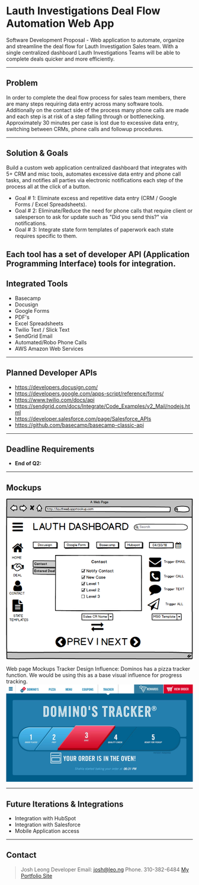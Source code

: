 Lauth Investigations Deal Flow Automation Web App
============
Software Development Proposal - Web application to automate, organize and streamline the deal flow for Lauth Investigation Sales team. With a single centralized dashboard Lauth Investigations Teams will be able to complete deals quicker and more efficiently.

---

## Problem
In order to complete the deal flow process for sales team members, there are many steps requiring data entry across many software tools. Additionally on the contact side of the process many phone calls are made and each step is at risk of a step falling through or bottlenecking.
Approximately 30 minutes per case is lost due to excessive data entry, switching between CRMs, phone calls and followup procedures.

---

## Solution & Goals
Build a custom web application centralized dashboard that integrates with 5+ CRM and misc tools, automates excessive data entry and phone call tasks, and notifies all parties via electronic notifications each step of the process all at the click of a button.

* Goal # 1: Eliminate excess and repetitive data entry (CRM / Google Forms / Excel Spreadsheets).
* Goal # 2: Eliminate/Reduce the need for phone calls that require client or salesperson to ask for update such as "Did you send this?" via notifications. 
* Goal # 3: Integrate state form templates of paperwork each state requires specific to them.

Each tool has a set of developer API (Application Programming Interface) tools for integration.
---

## Integrated Tools
- Basecamp
- Docusign
- Google Forms
- PDF's
- Excel Spreadsheets
- Twilio Text / Slick Text
- SendGrid Email
- Automated/Robo Phone Calls
- AWS Amazon Web Services

---
## Planned Developer APIs

* https://developers.docusign.com/
* https://developers.google.com/apps-script/reference/forms/
* https://www.twilio.com/docs/api
* https://sendgrid.com/docs/Integrate/Code_Examples/v2_Mail/nodejs.html
* https://developer.salesforce.com/page/Salesforce_APIs
* https://github.com/basecamp/basecamp-classic-api

---
## Deadline Requirements
- **End of Q2:**

---

## Mockups
![Mockup Here](https://github.com/leodotng/LauthInvestigationsAppProposal/blob/master/img/lauth.png)

Web page Mockups
Tracker Design Influence:
Dominos has a pizza tracker function. We would be using this as a base visual influence for progress tracking.
![Dominos](https://github.com/leodotng/LauthInvestigationsAppProposal/blob/master/img/dominos.jpg)

---

## Future Iterations & Integrations
* Integration with HubSpot
* Integration with Salesforce
* Mobile Application access
---
## Contact
>Josh Leong
Developer
Email: josh@leo.ng
Phone. 310-382-6484
 [My Portfolio Site](http://josh.leo.ng)
